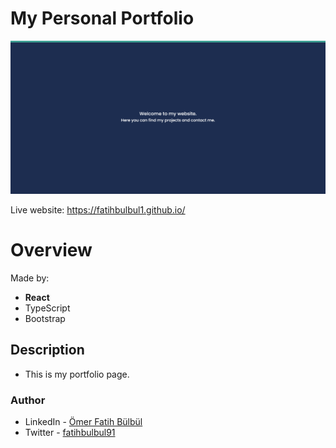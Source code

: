 # My Personal Portfolio

![](./screenshot.png)

Live website: https://fatihbulbul1.github.io/

# Overview

Made by:

- **React**
- TypeScript
- Bootstrap

## Description

- This is my portfolio page.

### Author

- LinkedIn - [Ömer Fatih Bülbül](https://www.linkedin.com/in/ömer-fatih-bülbül-74a890236/)
- Twitter - [fatihbulbul91](https://twitter.com/fatihbulbul91)
